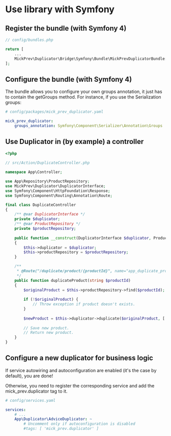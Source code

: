 Use library with Symfony
========================

Register the bundle (with Symfony 4)
------------------------------------
```php
// config/bundles.php

return [
    ...
    MickPrev\Duplicator\Bridge\Symfony\Bundle\MickPrevDuplicatorBundle::class => ['all' => true],
];
```

Configure the bundle (with Symfony 4)
------------------------------

The bundle allows you to configure your own groups annotation, it just has to contain the getGroups method.
For instance, if you use the Serialization groups:

```yaml
# config/packages/mick_prev_duplicator.yaml

mick_prev_duplicator: 
    groups_annotation: Symfony\Component\Serializer\Annotation\Groups
```

Use Duplicator in (by example) a controller
------------------------------

```php
<?php
    
// src/Action/DuplicateController.php

namespace App\Controller;

use App\Repository\ProductRepository;
use MickPrev\Duplicator\DuplicatorInterface;
use Symfony\Component\HttpFoundation\Response;
use Symfony\Component\Routing\Annotation\Route;

final class DuplicateController
{
    /** @var DuplicatorInterface */
    private $duplicator;
    /** @var ProductRepository */
    private $productRepository;
    
    public function __construct(DuplicatorInterface $duplicator, ProductRepository $productRepository)
    {
        $this->duplicator = $duplicator;
        $this->productRepository = $productRepository;
    }

    /**
     * @Route("/duplicate/product/{productId}", name="app_duplicate_product")
     */
    public function duplicateProduct(string $productId)
    {
        $originalProduct = $this->productRepository->find($productId);
        
        if (!$originalProduct) {
            // Throw exception if product doesn't exists.
        }
        
        $newProduct = $this->duplicator->duplicate($originalProduct, ['groups' => ['duplicate_product', 'duplicate_advice']]);
                
        // Save new product.
        // Return new product.
    }
}
```

Configure a new duplicator for business logic
---------------------------------------------

If service autowiring and autoconfiguration are enabled (it's the case by default), you are done!

Otherwise, you need to register the corresponding service and add the mick_prev.duplicator tag to it.
 
```yaml
# config/services.yaml

services:
    # ...
    App\Duplicator\AdviceDuplicator: ~
        # Uncomment only if autoconfiguration is disabled
        #tags: [ 'mick_prev.duplicator' ]
```

